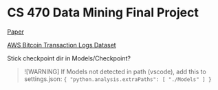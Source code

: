 # CS 470 Data Mining Final Project
[Paper](https://jfin-swufe.springeropen.com/articles/10.1186/s40854-024-00643-1)

[AWS Bitcoin Transaction Logs Dataset](https://aws.amazon.com/blogs/web3/access-bitcoin-and-ethereum-open-datasets-for-cross-chain-analytics/)

Stick checkpoint dir in Models/Checkpoint?

> ![WARNING]
> If Models not detected in path (vscode), add this to settings.json: ```{
    "python.analysis.extraPaths": [
        "./Models"
    ]
}```